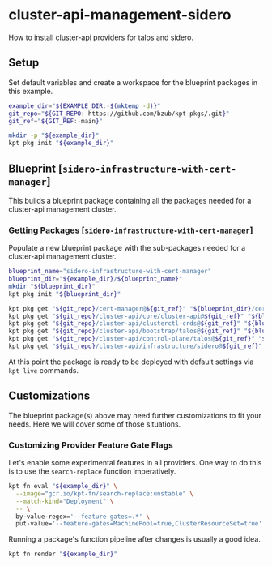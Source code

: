 # cluster-api-management-sidero

How to install cluster-api providers for talos and sidero.

## Setup

Set default variables and create a workspace for the blueprint packages in this example.

<!-- @initializeWorkspace @test -->
```sh
example_dir="${EXAMPLE_DIR:-$(mktemp -d)}"
git_repo="${GIT_REPO:-https://github.com/bzub/kpt-pkgs/.git}"
git_ref="${GIT_REF:-main}"

mkdir -p "${example_dir}"
kpt pkg init "${example_dir}"
```

## Blueprint [`sidero-infrastructure-with-cert-manager`]

This builds a blueprint package containing all the packages needed for a cluster-api management cluster.

### Getting Packages [`sidero-infrastructure-with-cert-manager`]

Populate a new blueprint package with the sub-packages needed for a cluster-api management cluster.

<!-- @gettingPackages @test -->
```sh
blueprint_name="sidero-infrastructure-with-cert-manager"
blueprint_dir="${example_dir}/${blueprint_name}"
mkdir "${blueprint_dir}"
kpt pkg init "${blueprint_dir}"

kpt pkg get "${git_repo}/cert-manager@${git_ref}" "${blueprint_dir}/cert-manager"
kpt pkg get "${git_repo}/cluster-api/core/cluster-api@${git_ref}" "${blueprint_dir}/cluster-api-core"
kpt pkg get "${git_repo}/cluster-api/clusterctl-crds@${git_ref}" "${blueprint_dir}/clusterctl-crds"
kpt pkg get "${git_repo}/cluster-api/bootstrap/talos@${git_ref}" "${blueprint_dir}/bootstrap-talos"
kpt pkg get "${git_repo}/cluster-api/control-plane/talos@${git_ref}" "${blueprint_dir}/control-plane-talos"
kpt pkg get "${git_repo}/cluster-api/infrastructure/sidero@${git_ref}" "${blueprint_dir}/infrastructure-sidero"
```

At this point the package is ready to be deployed with default settings via `kpt live` commands.

## Customizations

The blueprint package(s) above may need further customizations to fit your needs.
Here we will cover some of those situations.

### Customizing Provider Feature Gate Flags

Let's enable some experimental features in all providers.
One way to do this is to use the `search-replace` function imperatively.

<!-- @enableFeatureGates @test -->
```sh
kpt fn eval "${example_dir}" \
  --image="gcr.io/kpt-fn/search-replace:unstable" \
  --match-kind="Deployment" \
  -- \
  by-value-regex='--feature-gates=.*' \
  put-value='--feature-gates=MachinePool=true,ClusterResourceSet=true'
```

Running a package's function pipeline after changes is usually a good idea.

<!-- @render @test -->
```sh
kpt fn render "${example_dir}"
```
